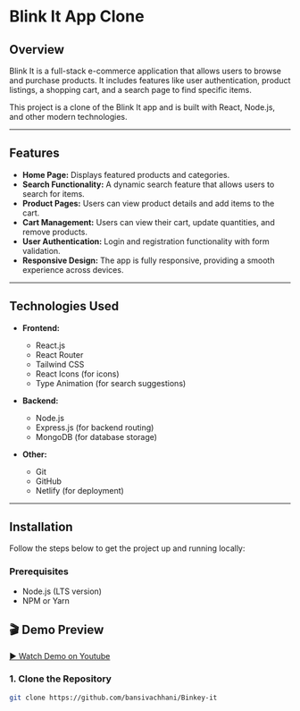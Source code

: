 # Blink It App Clone

## Overview

Blink It is a full-stack e-commerce application that allows users to browse and purchase products. It includes features like user authentication, product listings, a shopping cart, and a search page to find specific items.

This project is a clone of the Blink It app and is built with React, Node.js, and other modern technologies.

---

## Features

- **Home Page:** Displays featured products and categories.
- **Search Functionality:** A dynamic search feature that allows users to search for items.
- **Product Pages:** Users can view product details and add items to the cart.
- **Cart Management:** Users can view their cart, update quantities, and remove products.
- **User Authentication:** Login and registration functionality with form validation.
- **Responsive Design:** The app is fully responsive, providing a smooth experience across devices.

---

## Technologies Used

- **Frontend:**
  - React.js
  - React Router
  - Tailwind CSS
  - React Icons (for icons)
  - Type Animation (for search suggestions)

- **Backend:**
  - Node.js
  - Express.js (for backend routing)
  - MongoDB (for database storage)

- **Other:**
  - Git
  - GitHub
  - Netlify (for deployment)

---

## Installation

Follow the steps below to get the project up and running locally:

### Prerequisites

- Node.js (LTS version)
- NPM or Yarn
## 🎬 Demo Preview

[▶️ Watch Demo on Youtube](https://youtu.be/slN124MPVrc)




### 1. Clone the Repository

```bash
git clone https://github.com/bansivachhani/Binkey-it



